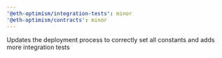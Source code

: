 ```yaml
---
'@eth-optimism/integration-tests': minor
'@eth-optimism/contracts': minor
---
```


Updates the deployment process to correctly set all constants and adds more integration tests
